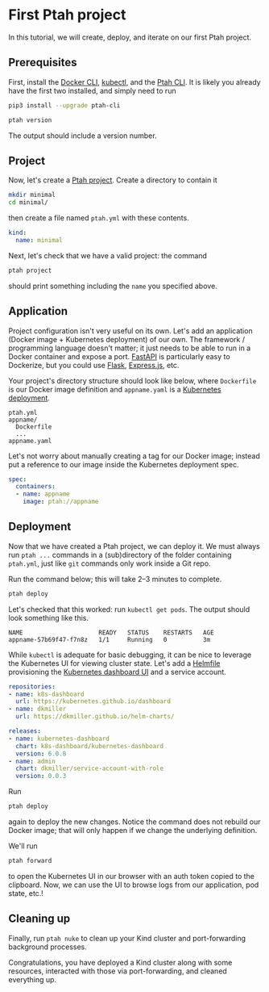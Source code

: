 # First Ptah project

<!-- https://diataxis.fr/tutorials/ -->

In this tutorial, we will create, deploy, and iterate on our first Ptah project.

## Prerequisites

First, install the [Docker CLI](https://docs.docker.com/engine/install/),
[kubectl](https://kubernetes.io/docs/tasks/tools/), and the
[Ptah CLI](../guides/install.md). It is likely you already have the first two installed, and
simply need to run

``` bash
pip3 install --upgrade ptah-cli

ptah version
```

The output should include a version number.

## Project

Now, let's create a [Ptah project](../reference/project.md). Create a directory to contain it

``` bash
mkdir minimal
cd minimal/
```

then create a file named `ptah.yml` with these contents.

``` yaml
kind:
  name: minimal
```

Next, let's check that we have a valid project: the command

``` bash
ptah project
```

should print something including the `name` you specified above.

## Application

Project configuration isn't very useful on its own. Let's add an application (Docker image +
Kubernetes deployment) of our own. The framework / programming language doesn't matter; it just
needs to be able to run in a Docker container and expose a port.
[FastAPI](https://fastapi.tiangolo.com/) is particularly easy to Dockerize, but you could use
[Flask](https://flask.palletsprojects.com/en/stable/),
[Express.js](https://medium.com/@skhans/building-a-restful-api-with-express-js-a-beginners-guide-dcb1a1e3520d),
etc.


Your project's directory structure should look like below, where `Dockerfile` is our Docker image
definition and `appname.yaml` is a
[Kubernetes deployment](https://spacelift.io/blog/kubernetes-deployment-yaml).

```
ptah.yml
appname/
  Dockerfile
  ...
appname.yaml
```

Let's not worry about manually creating a tag for our Docker image; instead put a reference to our
image inside the Kubernetes deployment spec.

``` yaml
spec:
  containers:
  - name: appname
    image: ptah://appname
```

## Deployment

Now that we have created a Ptah project, we can deploy it. We must always run `ptah ...` commands
in a (sub)directory of the folder containing `ptah.yml`, just like `git` commands only work inside
a Git repo.

Run the command below; this will take 2&ndash;3 minutes to complete.

``` bash
ptah deploy
```

Let's checked that this worked: run `kubectl get pods`. The output should look something like
this.

``` log
NAME                     READY   STATUS    RESTARTS   AGE
appname-57b69f47-f7n8z   1/1     Running   0          3m
```

While `kubectl` is adequate for basic debugging, it can be nice to leverage the Kubernetes UI for
viewing cluster state. Let's add a
[Helmfile](https://helmfile.readthedocs.io/en/latest/#getting-started) provisioning the
[Kubernetes dashboard UI](https://artifacthub.io/packages/helm/k8s-dashboard/kubernetes-dashboard/6.0.8)
and a service account.

``` yaml
repositories:
- name: k8s-dashboard
  url: https://kubernetes.github.io/dashboard
- name: dkmiller
  url: https://dkmiller.github.io/helm-charts/

releases:
- name: kubernetes-dashboard
  chart: k8s-dashboard/kubernetes-dashboard
  version: 6.0.8
- name: admin
  chart: dkmiller/service-account-with-role
  version: 0.0.3
```

Run

``` bash
ptah deploy
```

again to deploy the new changes. Notice the command does not rebuild our Docker image; that will
only happen if we change the underlying definition.

We'll run

``` bash
ptah forward
```

to open the Kubernetes UI in our browser with an auth token copied to the clipboard. Now, we can
use the UI to browse logs from our application, pod state, etc.!

## Cleaning up

Finally, run `ptah nuke` to clean up your Kind cluster and port-forwarding background processes.

Congratulations, you have deployed a Kind cluster along with some resources, interacted with
those via port-forwarding, and cleaned everything up.
